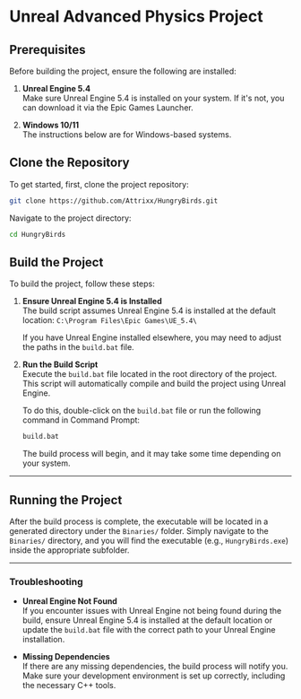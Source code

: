 # Unreal Advanced Physics Project

## Prerequisites

Before building the project, ensure the following are installed:

1. **Unreal Engine 5.4**  
   Make sure Unreal Engine 5.4 is installed on your system. If it's not, you can download it via the Epic Games Launcher.

2. **Windows 10/11**  
   The instructions below are for Windows-based systems.

## Clone the Repository

To get started, first, clone the project repository:

```bash
git clone https://github.com/Attrixx/HungryBirds.git
```

Navigate to the project directory:

```bash
cd HungryBirds
```

## Build the Project

To build the project, follow these steps:

1. **Ensure Unreal Engine 5.4 is Installed**  
   The build script assumes Unreal Engine 5.4 is installed at the default location:
   `C:\Program Files\Epic Games\UE_5.4\`

   If you have Unreal Engine installed elsewhere, you may need to adjust the paths in the `build.bat` file.

2. **Run the Build Script**  
   Execute the `build.bat` file located in the root directory of the project. This script will automatically compile and build the project using Unreal Engine.

   To do this, double-click on the `build.bat` file or run the following command in Command Prompt:

   ```bash
   build.bat
   ```

   The build process will begin, and it may take some time depending on your system.

---

## Running the Project

After the build process is complete, the executable will be located in a generated directory under the `Binaries/` folder. Simply navigate to the `Binaries/` directory, and you will find the executable (e.g., `HungryBirds.exe`) inside the appropriate subfolder.

---

### Troubleshooting

- **Unreal Engine Not Found**  
   If you encounter issues with Unreal Engine not being found during the build, ensure Unreal Engine 5.4 is installed at the default location or update the `build.bat` file with the correct path to your Unreal Engine installation.

- **Missing Dependencies**  
   If there are any missing dependencies, the build process will notify you. Make sure your development environment is set up correctly, including the necessary C++ tools.
